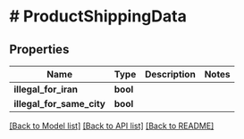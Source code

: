 # # ProductShippingData

## Properties

Name | Type | Description | Notes
------------ | ------------- | ------------- | -------------
**illegal_for_iran** | **bool** |  |
**illegal_for_same_city** | **bool** |  |

[[Back to Model list]](../../README.md#models) [[Back to API list]](../../README.md#endpoints) [[Back to README]](../../README.md)
